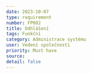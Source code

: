 ```yaml
---
date: 2023-10-07
type: requirement
number: FP002  
title: Odhlášení
tags: Funkční
category: Administrace systému
user: Vedení společnosti
priority: Must have
source: 
detail: false
---
```


